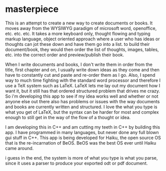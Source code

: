 # masterpiece

This is an attempt to create a new way to create documents or books. It moves away from the WYSIWYG paradigm of microsoft word, openoffice, etc. etc. etc. It takes a more keyboard only, thought flowing and typing markup language, object oriented approach where a user who has ideas or thoughts can jot these down and have them go into a list. to build their document/book, they would then order the list of thoughts, images, tables, etc. into the correct order and preview/publish their book.

When I write documents and books, I don't write them in order from the title, first chapter and on, I usually write down ideas as they come and then have to constantly cut and paste and re-order them as I go. Also, I spend way to much time fighting with the standard word processor and therefore I use a TeX system such as LaTeX. LaTeX lets me lay out my document how I want it, but it still has that ordered structured problem that drives me crazy. So i'm developing this app to see if my idea works well and whether or not anyone else out there also has problems or issues with the way documents and books are currently written and structured. I love the what you type is what you get of LaTeX, but the syntax can be harder for most and complex enough to still get in the way of the flow of a thought or idea.

I am developing this in C++ and am cutting my teeth in C++ by building this app. I have programmed in many languages, but never done any full blown gui stuff in C++. This app is being developed for Haiku, the open source OS that is the re-incarnation of BeOS. BeOS was the best OS ever until Haiku came around.

i guess in the end, the system is more of what you type is what you parse, since it uses a parser to produce your exported odt or pdf document.
